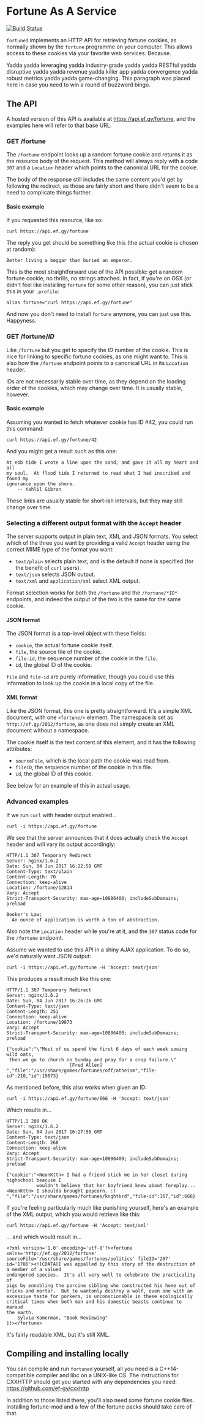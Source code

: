 # Fortune As A Service

[![Build Status](https://travis-ci.org/ef-gy/fortuned.svg?branch=master)](https://travis-ci.org/ef-gy/fortuned)

`fortuned` implements an HTTP API for retrieving fortune cookies, as normally
shown by the `fortune` programme on your computer. This allows access to these
cookies via your favorite web services. Because.

Yadda yadda leveraging yadda industry-grade yadda yadda RESTful yadda
disruptive yadda yadda revenue yadda killer app yadda convergence yadda robust
metrics yadda yadda game-changing. This paragraph was placed here in case you
need to win a round of buzzword bingo.

## The API

A hosted version of this API is available at https://api.ef.gy/fortune, and the
examples here will refer to that base URL.

### GET /fortune

The `/fortune` endpoint looks up a random fortune cookie and returns it as the
resource body of the request. This method will always reply with a code `307`
and a `Location` header which points to the canonical URL for the cookie.

The body of the response still includes the same content you'd get by following
the redirect, as those are fairly short and there didn't seem to be a need to
complicate things further.

#### Basic example

If you requested this resource, like so:

    curl https://api.ef.gy/fortune

The reply you get should be something like this (the actual cookie is chosen at
random):

    Better living a beggar than buried an emperor.

This is the most straightforward use of the API possible: get a random fortune
cookie, no thrills, no strings attached. In fact, if you're on OSX (or didn't
feel like installing `fortune` for some other reason), you can just stick this
in your `.profile`:

    alias fortune="curl https://api.ef.gy/fortune"

And now you don't need to install `fortune` anymore, you can just use this.
Happyness.

### GET /fortune/*ID*

Like `/fortune` but you get to specify the *ID* number of the cookie. This is
nice for linking to specific fortune cookies, as one might want to. This is also
how the `/fortune` endpoint points to a canonical URL in its `Location` header.

IDs are not necessarily stable over time, as they depend on the loading order of
the cookies, which may change over time. It is usually stable, however.

#### Basic example

Assuming you wanted to fetch whatever cookie has ID #42, you could run this
command:

    curl https://api.ef.gy/fortune/42

And you might get a result such as this one:

    At ebb tide I wrote a line upon the sand, and gave it all my heart and all
    my soul.  At flood tide I returned to read what I had inscribed and found my
    ignorance upon the shore.
        -- Kahlil Gibran

These links are usually stable for short-ish intervals, but they may still
change over time.

### Selecting a different output format with the `Accept` header

The server supports output in plain text, XML and JSON formats. You select which
of the three you want by providing a valid `Accept` header using the correct
MIME type of the format you want:

 * `text/plain` selects plain text, and is the default if none is specified
    (for the benefit of `curl` users).
 * `text/json` selects JSON output.
 * `text/xml` and `application/xml` select XML output.

Format selection works for both the `/fortune` and the `/fortune/*ID*`
endpoints, and indeed the output of the two is the same for the same cookie.

#### JSON format

The JSON format is a top-level object with these fields:

 * `cookie`, the actual fortune cookie itself.
 * `file`, the source file of the cookie.
 * `file-id`, the sequence number of the cookie in the `file`.
 * `id`, the global ID of the cookie.

`file` and `file-id` are purely informative, though you could use this
information to look up the cookie in a local copy of the file.

#### XML format

Like the JSON format, this one is pretty straightforward. It's a simple XML
document, with one `<fortune/>` element. The namespace is set as
`http://ef.gy/2012/fortune`, as one does not simply create an XML document
without a namespace.

The cookie itself is the text content of this element, and it has the following
attributes:

 * `sourceFile`, which is the local path the cookie was read from.
 * `fileID`, the sequence number of the cookie in this file.
 * `id`, the global ID of this cookie.

See below for an example of this in actual usage.

### Advanced examples

If we run `curl` with header output enabled...

    curl -i https://api.ef.gy/fortune

We see that the server announces that it does actually check the `Accept` header
and will vary its output accordingly:

    HTTP/1.1 307 Temporary Redirect
    Server: nginx/1.6.2
    Date: Sun, 04 Jun 2017 16:22:58 GMT
    Content-Type: text/plain
    Content-Length: 70
    Connection: keep-alive
    Location: /fortune/12814
    Vary: Accept
    Strict-Transport-Security: max-age=10886400; includeSubDomains; preload
    
    Booker's Law:
      An ounce of application is worth a ton of abstraction.

Also note the `Location` header while you're at it, and the `307` status code
for the `/fortune` endpoint.

Assume we wanted to use this API in a shiny AJAX application. To do so, we'd
naturally want JSON output:

    curl -i https://api.ef.gy/fortune -H 'Accept: text/json'

This produces a result much like this one:

    HTTP/1.1 307 Temporary Redirect
    Server: nginx/1.6.2
    Date: Sun, 04 Jun 2017 16:26:26 GMT
    Content-Type: text/json
    Content-Length: 251
    Connection: keep-alive
    Location: /fortune/19873
    Vary: Accept
    Strict-Transport-Security: max-age=10886400; includeSubDomains; preload

    {"cookie":"\"Most of us spend the first 6 days of each week sowing wild oats,
     then we go to church on Sunday and pray for a crop failure.\"
                           [Fred Allen]
    ","file":"/usr/share/games/fortunes/off/atheism","file-id":210,"id":19873}

As mentioned before, this also works when given an ID:

    curl -i https://api.ef.gy/fortune/666 -H 'Accept: text/json'

Which results in...

    HTTP/1.1 200 OK
    Server: nginx/1.6.2
    Date: Sun, 04 Jun 2017 16:27:56 GMT
    Content-Type: text/json
    Content-Length: 268
    Connection: keep-alive
    Vary: Accept
    Strict-Transport-Security: max-age=10886400; includeSubDomains; preload

    {"cookie":"<NeonKttn> I had a friend stick me in her closet during highschool beacuse I
               wouldn't believe that her boyfriend knew about foreplay...
    <NeonKttn> I shoulda brought popcorn. :)
    ","file":"/usr/share/games/fortunes/knghtbrd","file-id":167,"id":666}

If you're feeling particularly much like punishing yourself, here's an example
of the XML output, which you would retrieve like this:

    curl https://api.ef.gy/fortune -H 'Accept: text/xml'

... and which would result in...

    <?xml version='1.0' encoding='utf-8'?><fortune xmlns='http://ef.gy/2012/fortune' sourceFile='/usr/share/games/fortunes/politics' fileID='207' id='1786'><![CDATA[I was appalled by this story of the destruction of a member of a valued
    endangered species.  It's all very well to celebrate the practicality of
    pigs by ennobling the porcine sibling who constructed his home out of
    bricks and mortar.  But to wantonly destroy a wolf, even one with an
    excessive taste for porkers, is unconscionable in these ecologically
    critical times when both man and his domestic beasts continue to maraud
    the earth.
        Sylvia Kamerman, "Book Reviewing"
    ]]></fortune>

It's fairly readable XML, but it's still XML.

## Compiling and installing locally

You can compile and run `fortuned` yourself, all you need is a C++14-compatible
compiler and libc on a UNIX-like OS. The instructions for CXXHTTP should get you
started with any dependencies you need: https://github.com/ef-gy/cxxhttp

In addition to those listed there, you'll also need some fortune cookie files.
Installing fortune-mod and a few of the fortune packs should take care of that.

